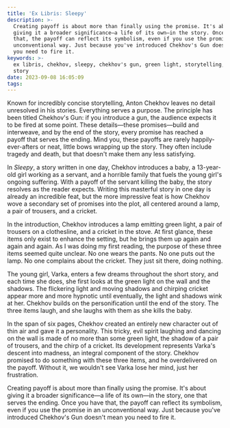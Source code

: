 ```yaml
---
title: 'Ex Libris: Sleepy'
description: >-
  Creating payoff is about more than finally using the promise. It's about
  giving it a broader significance—a life of its own—in the story. Once you have
  that, the payoff can reflect its symbolism, even if you use the promise in an
  unconventional way. Just because you've introduced Chekhov's Gun doesn't mean
  you need to fire it.
keywords: >-
  ex libris, chekhov, sleepy, chekhov's gun, green light, storytelling, short
  story
date: 2023-09-08 16:05:09
tags:
---
```



Known for incredibly concise storytelling, Anton Chekhov leaves no detail unresolved in his stories. Everything serves a purpose. The principle has been titled Chekhov's Gun: if you introduce a gun, the audience expects it to be fired at some point. These details—these promises—build and interweave, and by the end of the story, every promise has reached a payoff that serves the ending. Mind you, these payoffs are rarely happily-ever-afters or neat, little bows wrapping up the story. They often include tragedy and death, but that doesn't make them any less satisfying. 

In *Sleepy*, a story written in one day, Chekhov introduces a baby, a 13-year-old girl working as a servant, and a horrible family that fuels the young girl's ongoing suffering. With a payoff of the servant killing the baby, the story resolves as the reader expects. Writing this masterful story in one day is already an incredible feat, but the more impressive feat is how Chekhov wove a secondary set of promises into the plot, all centered around a lamp, a pair of trousers, and a cricket.

In the introduction, Chekhov introduces a lamp emitting green light, a pair of trousers on a clothesline, and a cricket in the stove. At first glance, these items only exist to enhance the setting, but he brings them up again and again and again. As I was doing my first reading, the purpose of these three items seemed quite unclear. No one wears the pants. No one puts out the lamp. No one complains about the cricket. They just sit there, doing nothing.

The young girl, Varka, enters a few dreams throughout the short story, and each time she does, she first looks at the green light on the wall and the shadows. The flickering light and moving shadows and chirping cricket appear more and more hypnotic until eventually, the light and shadows wink at her. Chekhov builds on the personification until the end of the story. The three items laugh, and she laughs with them as she kills the baby.

In the span of six pages, Chekhov created an entirely new character out of thin air and gave it a personality. This tricky, evil spirit laughing and dancing on the wall is made of no more than some green light, the shadow of a pair of trousers, and the chirp of a cricket. Its development represents Varka's descent into madness, an integral component of the story. Chekhov promised to do something with these three items, and he overdelivered on the payoff. Without it, we wouldn't see Varka lose her mind, just her frustration.

Creating payoff is about more than finally using the promise. It's about giving it a broader significance—a life of its own—in the story, one that serves the ending. Once you have that, the payoff can reflect its symbolism, even if you use the promise in an unconventional way. Just because you've introduced Chekhov's Gun doesn't mean you need to fire it.
